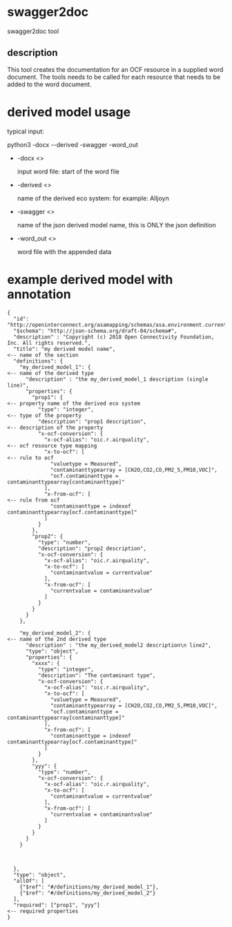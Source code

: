 # swagger2doc

swagger2doc tool

## description
This tool creates the documentation for an OCF resource in a supplied word document.
The tools needs to be called for each resource that needs to be added to the word document.

# derived model usage

typical input:

python3 -docx <word file> --derived <derived eco system name> -swagger <json schema of the derived model> -word_out <word output file>

- -docx  <>

    input word file: start of the word file
- -derived <>

    name of the derived eco system: for example: Alljoyn
- -swagger <>

    name of the json derived model name, this is ONLY the json definition
- -word_out <>

    word file with the appended data
    
    
# example derived model with annotation

```
{
  "id": "http://openinterconnect.org/asamapping/schemas/asa.environment.currentairquality.json#",
  "$schema": "http://json-schema.org/draft-04/schema#",
  "description" : "Copyright (c) 2018 Open Connectivity Foundation, Inc. All rights reserved.",
  "title": "my derived model name",                                                                     <-- name of the section
  "definitions": {
    "my_derived_model_1": {                                                                             <-- name of the derived type
      "description" : "the my_derived_model_1 description (single line)",
      "properties": {
        "prop1": {                                                                                      <-- property name of the derived eco system
          "type": "integer",                                                                            <-- type of the property 
          "description": "prop1 description",                                                           <-- description of the property
          "x-ocf-conversion": {
            "x-ocf-alias": "oic.r.airquality",                                                          <-- ocf resource type mapping
            "x-to-ocf": [                                                                               <-- rule to ocf
              "valuetype = Measured",
              "contaminanttypearray = [CH2O,CO2,CO,PM2_5,PM10,VOC]",
              "ocf.contaminanttype = contaminanttypearray[contaminanttype]"
            ],
            "x-from-ocf": [                                                                             <-- rule from ocf
              "contaminanttype = indexof contaminanttypearray[ocf.contaminanttype]"
            ]
          }
        },
        "prop2": {
          "type": "number",
          "description": "prop2 description",
          "x-ocf-conversion": {
            "x-ocf-alias": "oic.r.airquality",
            "x-to-ocf": [
              "contaminantvalue = currentvalue"
            ],
            "x-from-ocf": [
              "currentvalue = contaminantvalue"
            ]
          }
        }
      }
    },
    
    "my_derived_model_2": {                                                                            <-- name of the 2nd derived type
      "description" : "the my_derived_model2 description\n line2",
      "type": "object",
      "properties": {
        "xxxx": {
          "type": "integer",
          "description": "The contaminant type",
          "x-ocf-conversion": {
            "x-ocf-alias": "oic.r.airquality",
            "x-to-ocf": [
              "valuetype = Measured",
              "contaminanttypearray = [CH2O,CO2,CO,PM2_5,PM10,VOC]",
              "ocf.contaminanttype = contaminanttypearray[contaminanttype]"
            ],
            "x-from-ocf": [
              "contaminanttype = indexof contaminanttypearray[ocf.contaminanttype]"
            ]
          }
        },
        "yyy": {
          "type": "number",
          "x-ocf-conversion": {
            "x-ocf-alias": "oic.r.airquality",
            "x-to-ocf": [
              "contaminantvalue = currentvalue"
            ],
            "x-from-ocf": [
              "currentvalue = contaminantvalue"
            ]
          }
        }
      }
    }
    
    
    
  },
  "type": "object",
  "allOf": [
    {"$ref": "#/definitions/my_derived_model_1"},
    {"$ref": "#/definitions/my_derived_model_2"}
  ],
  "required": ["prop1", "yyy"]                                                                       <-- required properties 
}
```